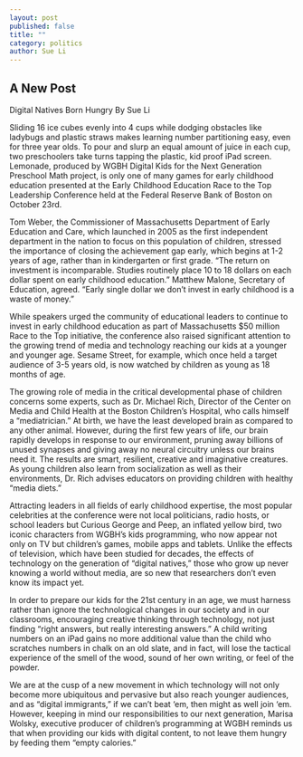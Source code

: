 ```yaml
---
layout: post
published: false
title: ""
category: politics
author: Sue Li
---
```


## A New Post

Digital Natives Born Hungry
By Sue Li

Sliding 16 ice cubes evenly into 4 cups while dodging obstacles like ladybugs and plastic straws makes learning number partitioning easy, even for three year olds. To pour and slurp an equal amount of juice in each cup, two preschoolers take turns tapping the plastic, kid proof iPad screen. Lemonade, produced by WGBH Digital Kids for the Next Generation Preschool Math project, is only one of many games for early childhood education presented at the Early Childhood Education Race to the Top Leadership Conference held at the Federal Reserve Bank of Boston on October 23rd. 

Tom Weber, the Commissioner of Massachusetts Department of Early Education and Care, which launched in 2005 as the first independent department in the nation to focus on this population of children, stressed the importance of closing the achievement gap early, which begins at 1-2 years of age, rather than in kindergarten or first grade. “The return on investment is incomparable. Studies routinely place 10 to 18 dollars on each dollar spent on early childhood education.” Matthew Malone, Secretary of Education, agreed. “Early single dollar we don’t invest in early childhood is a waste of money.”

While speakers urged the community of educational leaders to continue to invest in early childhood education as part of Massachusetts $50 million Race to the Top initiative, the conference also raised significant attention to the growing trend of media and technology reaching our kids at a younger and younger age. Sesame Street, for example, which once held a target audience of 3-5 years old, is now watched by children as young as 18 months of age. 

The growing role of media in the critical developmental phase of children concerns some experts, such as Dr. Michael Rich, Director of the Center on Media and Child Health at the Boston Children’s Hospital, who calls himself a  “mediatrician.” At birth, we have the least developed brain as compared to any other animal. However, during the first few years of life, our brain rapidly develops in response to our environment, pruning away billions of unused synapses and giving away no neural circuitry unless our brains need it. The results are smart, resilient, creative and imaginative creatures. As young children also learn from socialization as well as their environments, Dr. Rich advises educators on providing children with healthy “media diets.”

Attracting leaders in all fields of early childhood expertise, the most popular celebrities at the conference were not local politicians, radio hosts, or school leaders but Curious George and Peep, an inflated yellow bird, two iconic characters from WGBH’s kids programming, who now appear not only on TV but children’s games, mobile apps and tablets. Unlike the effects of television, which have been studied for decades, the effects of technology on the generation of “digital natives,” those who grow up never knowing a world without media, are so new that researchers don’t even know its impact yet.  

In order to prepare our kids for the 21st century in an age, we must harness rather than ignore the technological changes in our society and in our classrooms, encouraging creative thinking through technology, not just finding “right answers, but really interesting answers.” A child writing numbers on an iPad gains no more additional value than the child who scratches numbers in chalk on an old slate, and in fact, will lose the tactical experience of the smell of the wood, sound of her own writing, or feel of the powder.

We are at the cusp of a new movement in which technology will not only become more ubiquitous and pervasive but also reach younger audiences, and as “digital immigrants,” if we can’t beat ‘em, then might as well join ‘em. However, keeping in mind our responsibilities to our next generation, Marisa Wolsky, executive producer of children’s programming at WGBH reminds us that when providing our kids with digital content, to not leave them hungry by feeding them “empty calories.”

